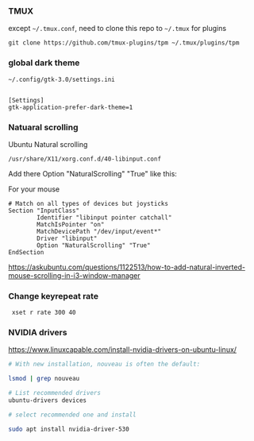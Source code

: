 ### TMUX

except `~/.tmux.conf`, need to clone this repo to `~/.tmux` for plugins

```
git clone https://github.com/tmux-plugins/tpm ~/.tmux/plugins/tpm
```


### global dark theme

```
~/.config/gtk-3.0/settings.ini


[Settings]
gtk-application-prefer-dark-theme=1
```


### Natuaral scrolling

Ubuntu Natural scrolling

```
/usr/share/X11/xorg.conf.d/40-libinput.conf
```

Add there Option "NaturalScrolling" "True" like this:

For your mouse
```
# Match on all types of devices but joysticks
Section "InputClass"
        Identifier "libinput pointer catchall"
        MatchIsPointer "on"
        MatchDevicePath "/dev/input/event*"
        Driver "libinput"
        Option "NaturalScrolling" "True"
EndSection
```
https://askubuntu.com/questions/1122513/how-to-add-natural-inverted-mouse-scrolling-in-i3-window-manager


### Change keyrepeat rate


```
 xset r rate 300 40
```


### NVIDIA drivers


https://www.linuxcapable.com/install-nvidia-drivers-on-ubuntu-linux/


```bash
# With new installation, nouveau is often the default:

lsmod | grep nouveau

# List recommended drivers
ubuntu-drivers devices

# select recommended one and install

sudo apt install nvidia-driver-530
```